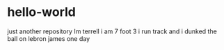 # hello-world
just another repository
Im terrell i am 7 foot 3
i run track and i dunked the ball on lebron james one day
